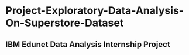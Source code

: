 # Project-Exploratory-Data-Analysis-On-Superstore-Dataset
## IBM Edunet Data Analysis Internship Project
